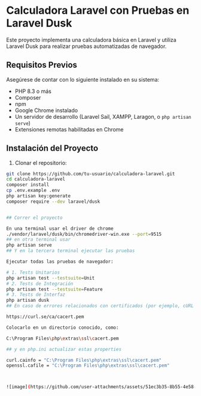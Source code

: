 # Calculadora Laravel con Pruebas en Laravel Dusk

Este proyecto implementa una calculadora básica en Laravel y utiliza Laravel Dusk para realizar pruebas automatizadas de navegador.

## Requisitos Previos

Asegúrese de contar con lo siguiente instalado en su sistema:

- PHP 8.3 o más
- Composer
- npm 
- Google Chrome instalado
- Un servidor de desarrollo (Laravel Sail, XAMPP, Laragon, o `php artisan serve`)
- Extensiones remotas habilitadas en Chrome

## Instalación del Proyecto

1. Clonar el repositorio:

```bash
git clone https://github.com/tu-usuario/calculadora-laravel.git
cd calculadora-laravel
composer install
cp .env.example .env
php artisan key:generate
composer require --dev laravel/dusk


## Correr el proyecto

En una terminal usar el driver de chrome
./vendor/laravel/dusk/bin/chromedriver-win.exe --port=9515
## en otra terminal usar 
php artisan serve
## Y en la tercera terminal ejecutar las pruebas

Ejecutar todas las pruebas de navegador:

# 1. Tests Unitarios
php artisan test --testsuite=Unit
# 2. Tests de Integración
php artisan test --testsuite=Feature
# 3. Tests de Interfaz
php artisan dusk
## En caso de errores relacionados con certificados (por ejemplo, cURL error 77), descargar el archivo cacert.pem desde:

https://curl.se/ca/cacert.pem

Colocarlo en un directorio conocido, como:

C:\Program Files\php\extras\ssl\cacert.pem

## y en php.ini actualizar estas properties 

curl.cainfo = "C:\Program Files\php\extras\ssl\cacert.pem"
openssl.cafile = "C:\Program Files\php\extras\ssl\cacert.pem"



![image](https://github.com/user-attachments/assets/51ec3b35-8b55-4e58-b24e-3ecb01f043a3)



